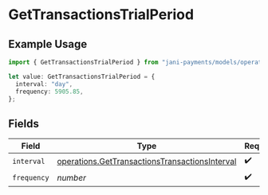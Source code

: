 # GetTransactionsTrialPeriod

## Example Usage

```typescript
import { GetTransactionsTrialPeriod } from "jani-payments/models/operations";

let value: GetTransactionsTrialPeriod = {
  interval: "day",
  frequency: 5905.85,
};
```

## Fields

| Field                                                                                                            | Type                                                                                                             | Required                                                                                                         | Description                                                                                                      |
| ---------------------------------------------------------------------------------------------------------------- | ---------------------------------------------------------------------------------------------------------------- | ---------------------------------------------------------------------------------------------------------------- | ---------------------------------------------------------------------------------------------------------------- |
| `interval`                                                                                                       | [operations.GetTransactionsTransactionsInterval](../../models/operations/gettransactionstransactionsinterval.md) | :heavy_check_mark:                                                                                               | N/A                                                                                                              |
| `frequency`                                                                                                      | *number*                                                                                                         | :heavy_check_mark:                                                                                               | N/A                                                                                                              |